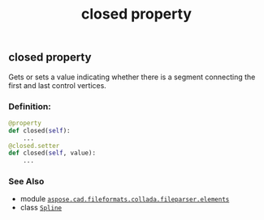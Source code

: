 ﻿---
title: closed property
second_title: Aspose.CAD for Python via .NET API References
description: 
type: docs
weight: 30
url: /python-net/aspose.cad.fileformats.collada.fileparser.elements/spline/closed/
is_root: false
---

## closed property


Gets or sets a value indicating whether
there is a segment connecting the first and last control vertices.
### Definition:
```python
@property
def closed(self):
    ...
@closed.setter
def closed(self, value):
    ...
```

### See Also
* module [`aspose.cad.fileformats.collada.fileparser.elements`](../../)
* class [`Spline`](/cad/python-net/aspose.cad.fileformats.collada.fileparser.elements/spline)
